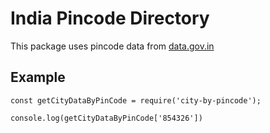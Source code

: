 # India Pincode Directory

This package uses pincode data from [data.gov.in](https://www.data.gov.in/catalog/all-india-pincode-directory)

## Example

```
const getCityDataByPinCode = require('city-by-pincode');

console.log(getCityDataByPinCode['854326'])
```
